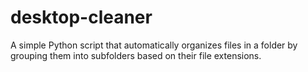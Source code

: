# desktop-cleaner
A simple Python script that automatically organizes files in a folder by grouping them into subfolders based on their file extensions.
